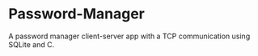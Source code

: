 # Password-Manager
A password manager client-server app with a TCP communication using SQLite and C.
